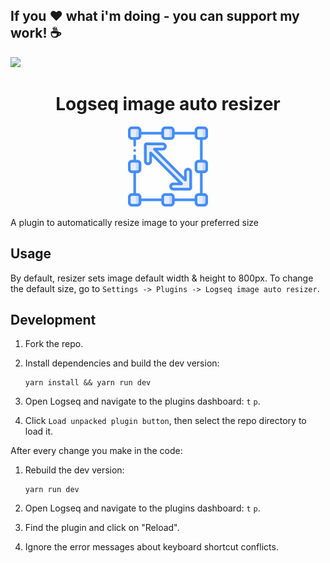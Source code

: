 ## If you ❤ what i'm doing - you can support my work! ☕

<a href="https://www.buymeacoffee.com/dytes"><img src="https://img.buymeacoffee.com/button-api/?text=Buy me a coffee&emoji=&slug=yutaodou&button_colour=FFDD00&font_colour=000000&font_family=Lato&outline_colour=000000&coffee_colour=ffffff" /></a>


<h1 align="center">Logseq image auto resizer</h1>
<p align="center">
    <a href="https://github.com/yutaodou/logseq-image-auto-resizer">
        <img src="https://raw.githubusercontent.com/yutaodou/logseq-image-auto-resizer/main/icon.png" alt="logo" width="128" height="128" />
    </a>
</p>

A plugin to automatically resize image to your preferred size

## Usage
By default, resizer sets image default width & height to 800px. To change the default size, go to `Settings -> Plugins -> Logseq image auto resizer`.

## Development
1.  Fork the repo.
2.  Install dependencies and build the dev version:

        yarn install && yarn run dev

3.  Open Logseq and navigate to the plugins dashboard: `t` `p`.
4.  Click `Load unpacked plugin button`, then select the repo directory to load it.

After every change you make in the code:
1.  Rebuild the dev version:

        yarn run dev

2.  Open Logseq and navigate to the plugins dashboard: `t` `p`.
3.  Find the plugin and click on "Reload".
4.  Ignore the error messages about keyboard shortcut conflicts.
